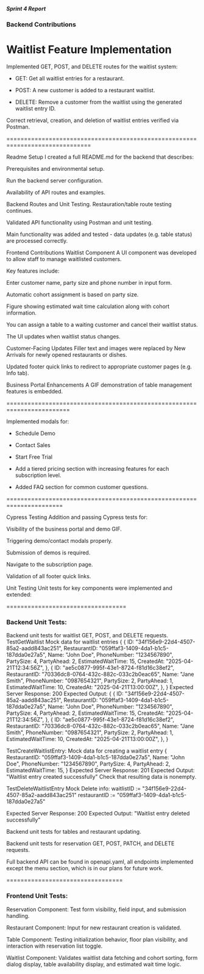 ##### Sprint 4 Report 

### Backend Contributions 

# Waitlist Feature Implementation
Implemented GET, POST, and DELETE routes for the waitlist system:

- GET: Get all waitlist entries for a restaurant.

- POST: A new customer is added to a restaurant waitlist.

- DELETE: Remove a customer from the waitlist using the generated waitlist
entry ID.

Correct retrieval, creation, and deletion of waitlist entries verified
via Postman.

==============================================================================

Readme Setup I created a full README.md for the backend that describes:

Prerequisites and environmental setup.

Run the backend server configuration.

Availability of API routes and examples.

Backend Routes and Unit Testing. Restauration/table route testing
continues.

Validated API functionality using Postman and unit testing.

Main functionality was added and tested - data updates (e.g. table
status) are processed correctly.

Frontend Contributions Waitlist Component A UI component was developed
to allow staff to manage waitlisted customers.

Key features include:

Enter customer name, party size and phone number in input form.

Automatic cohort assignment is based on party size.

Figure showing estimated wait time calculation along with cohort
information.

You can assign a table to a waiting customer and cancel their waitlist
status.

The UI updates when waitlist status changes.

Customer-Facing Updates Filler text and images were replaced by New
Arrivals for newly opened restaurants or dishes.

Updated footer quick links to redirect to appropriate customer pages
(e.g. Info tab).

Business Portal Enhancements A GIF demonstration of table management
features is embedded.

========================================================================

Implemented modals for:

- Schedule Demo

- Contact Sales

- Start Free Trial

- Add a tiered pricing section with increasing features for each
subscription level.

- Added FAQ section for common customer questions.

======================================================================

Cypress Testing Addition and passing Cypress tests for:

Visibility of the business portal and demo GIF.

Triggering demo/contact modals properly.

Submission of demos is required.

Navigate to the subscription page.

Validation of all footer quick links.

Unit Testing Unit tests for key components were implemented and
extended:

==================================

### Backend Unit Tests:

Backend unit tests for waitlist GET, POST, and DELETE requests.
TestGetWaitlist
Mock data for waitlist entries
{
		{
			ID:                "34f156e9-22d4-4507-85a2-aadd843ac251",
			RestaurantID:      "059ffaf3-1409-4da1-b1c5-187dda0e27a5",
			Name:              "John Doe",
			PhoneNumber:       "1234567890",
			PartySize:         4,
			PartyAhead:        2,
			EstimatedWaitTime: 15,
			CreatedAt:         "2025-04-21T12:34:56Z",
		},
		{
			ID:                "ae5c0877-995f-43e1-8724-f81d16c38ef2",
			RestaurantID:      "70336dc8-0764-432c-882c-033c2b0eac65",
			Name:              "Jane Smith",
			PhoneNumber:       "0987654321",
			PartySize:         2,
			PartyAhead:        1,
			EstimatedWaitTime: 10,
			CreatedAt:         "2025-04-21T13:00:00Z",
		},
	}
Expected Server Response: 200
Expected Output: 
{
		{
			ID:                "34f156e9-22d4-4507-85a2-aadd843ac251",
			RestaurantID:      "059ffaf3-1409-4da1-b1c5-187dda0e27a5",
			Name:              "John Doe",
			PhoneNumber:       "1234567890",
			PartySize:         4,
			PartyAhead:        2,
			EstimatedWaitTime: 15,
			CreatedAt:         "2025-04-21T12:34:56Z",
		},
		{
			ID:                "ae5c0877-995f-43e1-8724-f81d16c38ef2",
			RestaurantID:      "70336dc8-0764-432c-882c-033c2b0eac65",
			Name:              "Jane Smith",
			PhoneNumber:       "0987654321",
			PartySize:         2,
			PartyAhead:        1,
			EstimatedWaitTime: 10,
			CreatedAt:         "2025-04-21T13:00:00Z",
		},
	}

TestCreateWaitlistEntry:
Mock data for creating a waitlist entry
  {
		RestaurantID:      "059ffaf3-1409-4da1-b1c5-187dda0e27a5",
		Name:              "John Doe",
		PhoneNumber:       "1234567890",
		PartySize:         4,
		PartyAhead:        2,
		EstimatedWaitTime: 15,
	}
Expected Server Response: 201
Expected Output: "Waitlist entry created successfully"
Check that resulting data is nonempty.

TestDeleteWaitlistEntry
Mock Delete info:
waitlistID := "34f156e9-22d4-4507-85a2-aadd843ac251"
restaurantID := "059ffaf3-1409-4da1-b1c5-187dda0e27a5"

Expected Server Response: 200
Expected Output: "Waitlist entry deleted successfully"

Backend unit tests for tables and restaurant updating.

Backend unit tests for reservation GET, POST, PATCH, and DELETE requests.

Full backend API can be found in openapi.yaml, all endpoints implemented except the menu section, which is in our plans for future work.

=================================

### Frontend Unit Tests:

Reservation Component: Test form visibility, field input, and submission
handling.

Restaurant Component: Input for new restaurant creation is validated.

Table Component: Testing initialization behavior, floor plan visibility,
and interaction with reservation list toggle.

Waitlist Component: Validates waitlist data fetching and cohort sorting,
form dialog display, table availability display, and estimated wait time
logic.
